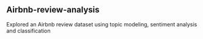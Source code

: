 ## Airbnb-review-analysis
Explored an Airbnb review dataset using topic modeling, sentiment analysis and classification
